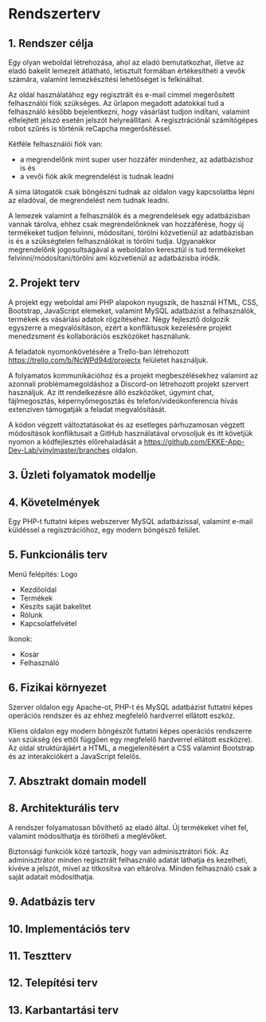 # Rendszerterv

## 1. Rendszer célja

Egy olyan weboldal létrehozása, ahol az eladó bemutatkozhat, illetve az eladó bakelit lemezeit átlátható, letisztult formában értékesítheti a vevők számára, valamint lemezkészítési lehetőséget is felkínálhat.

Az oldal használatához egy regisztrált és e-mail címmel megerősített felhasználói fiók szükséges. Az űrlapon megadott adatokkal tud a felhasználó később bejelentkezni, hogy vásárlást tudjon indítani, valamint elfelejtett jelszó esetén jelszót helyreállítani. A regisztrációnál számítógépes robot szűrés is történik reCapcha megerősítéssel.

Kétféle felhasználói fiók van: 
- a megrendelőnk mint super user hozzáfér mindenhez, az adatbázishoz is és 
- a vevői fiók akik megrendelést is tudnak leadni

A sima látogatók csak böngészni tudnak az oldalon vagy kapcsolatba lépni az eladóval, de megrendelést nem tudnak leadni.

A lemezek valamint a felhasználók és a megrendelések egy adatbázisban vannak tárolva, ehhez csak megrendelőnknek van hozzáférése, hogy új termékeket tudjon felvinni, módosítani, törölni közvetlenül az adatbázisban is és a szükségtelen felhasználókat is törölni tudja. Ugyanakkor megrendelőnk jogosultságával a weboldalon keresztül is tud termékeket felvinni/módosítani/törölni ami közvetlenül az adatbázisba íródik.

## 2. Projekt terv

A projekt egy weboldal ami PHP alapokon nyugszik, de használ HTML, CSS, Bootstrap, JavaScript elemeket, valamint MySQL adatbázist a felhasználók, termékek és vásárlási adatok rögzítéséhez. Négy fejlesztő dolgozik egyszerre a megvalósításon, ezért a konfliktusok kezelésére projekt menedzsment és kollaborációs eszközöket használunk. 

A feladatok nyomonkövetésére a Trello-ban létrehozott https://trello.com/b/NcWPd94d/projectx felületet használjuk.

A folyamatos kommunikációhoz és a projekt megbeszélésekhez valamint az azonnali problémamegoldáshoz a Discord-on létrehozott projekt szervert használjuk. Az itt rendelkezésre álló eszközöket, úgymint chat, fájlmegosztás, képernyőmegosztás és telefon/videókonferencia hívás extenzíven támogatják a feladat megvalósítását.

A kódon végzett változtatásokat és az esetleges párhuzamosan végzett módosítások konfliktusait a GitHub használatával orvosoljuk és itt követjük nyomon a kódfejlesztés előrehaladását a https://github.com/EKKE-App-Dev-Lab/vinylmaster/branches oldalon.

## 3. Üzleti folyamatok modellje




## 4. Követelmények

Egy PHP-t futtatni képes webszerver MySQL adatbázissal, valamint e-mail küldéssel a regisztrációhoz, egy modern böngésző felület.

## 5. Funkcionális terv

Menü felépítés:
Logo
- Kezdőoldal
- Termékek
- Készíts saját bakelitet
- Rólunk
- Kapcsolatfelvétel

Ikonok:
- Kosár
- Felhasználó


## 6. Fizikai környezet
Szerver oldalon egy Apache-ot, PHP-t és MySQL adatbázist futtatni képes operációs rendszer és az ehhez megfelelő hardverrel ellátott eszköz.

Kliens oldalon egy modern böngészőt futtatni képes operációs rendszerre van szükség (és ettől függően egy megfelelő hardverrel ellátott eszközre). Az oldal struktúrájáért a HTML, a megjelenítésért a CSS valamint Bootstrap és az interakciókért a JavaScript felelős.

## 7. Absztrakt domain modell



## 8. Architekturális terv

A rendszer folyamatosan bővíthető az eladó által. Új termékeket vihet fel, valamint módosíthatja és törölheti a meglévőket.

Biztonsági funkciók közé tartozik, hogy van adminisztrátori fiók. Az adminisztrátor minden regisztrált felhasználó adatát láthatja és kezelheti, kivéve a jelszót, mivel az titkosítva van eltárolva. Minden felhasználó csak a saját adatait módosíthatja.

## 9. Adatbázis terv



## 10. Implementációs terv



## 11. Tesztterv



## 12. Telepítési terv



## 13. Karbantartási terv
